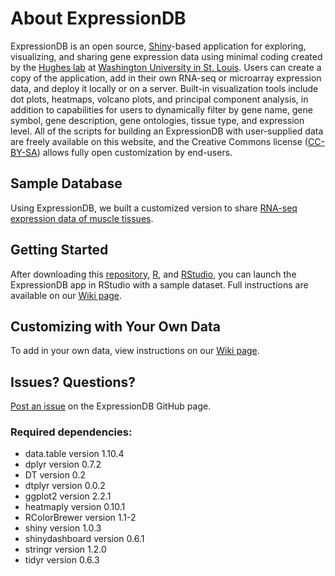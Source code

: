 # About ExpressionDB
ExpressionDB is an open source, [Shiny](https://shiny.rstudio.com/)-based application for exploring, visualizing, and sharing gene expression data using minimal coding created by the [Hughes lab](http://www.openwetware.org/wiki/HughesLab:LabMembers) at [Washington University in St. Louis](https://pulmonary.wustl.edu/). Users can create a copy of the application, add in their own RNA-seq or microarray expression data, and deploy it locally or on a server. Built-in visualization tools include dot plots, heatmaps, volcano plots, and principal component analysis, in addition to capabilities for users to dynamically filter by gene name, gene symbol, gene description, gene ontologies, tissue type, and expression level. All of the scripts for building an ExpressionDB with user-supplied data are freely available on this website, and the Creative Commons license ([CC-BY-SA](https://creativecommons.org/licenses/by-sa/4.0/)) allows fully open customization by end-users.

## Sample Database
Using ExpressionDB, we built a customized version to share [RNA-seq expression data of muscle tissues](http://muscledb.org/). 

## Getting Started
After downloading this [repository](https://github.com/5c077/ExpressionDB/archive/master.zip), [R](https://cran.r-project.org/), and [RStudio](https://www.rstudio.com/products/rstudio/download/), you can launch the ExpressionDB app in RStudio with a sample dataset. Full instructions are available on our [Wiki page](https://github.com/5c077/ExpressionDB/wiki/Getting-Started). 

## Customizing with Your Own Data
To add in your own data, view instructions on our [Wiki page](https://github.com/5c077/ExpressionDB/wiki/User's-Guide).

## Issues? Questions?
[Post an issue](https://github.com/5c077/ExpressionDB/issues/new) on the ExpressionDB GitHub page.

### Required dependencies:
* data.table version 1.10.4
* dplyr version 0.7.2
* DT version 0.2             
* dtplyr version 0.0.2         
* ggplot2 version 2.2.1
* heatmaply version 0.10.1         
* RColorBrewer version 1.1-2
* shiny version 1.0.3         
* shinydashboard version 0.6.1
* stringr version 1.2.0    
* tidyr version 0.6.3
